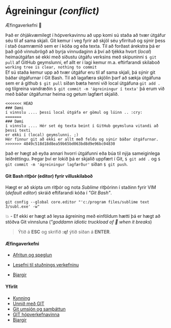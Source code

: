 # Ágreiningur _(conflict)_
Æfingaverkefni :running:

Það er óhjákvæmilegt í hópverkavinnu að upp komi sú staða að tvær útgáfur séu til af sama skjali. Git kemur í veg fyrir að skjöl séu yfirrituð og sýnir þess í stað ósamræmið sem er í kóða og eða texta. Til að forðast árekstra þá er það góð vinnubrögð að byrja vinnudaginn á því að tjékka hvort (_local_) heimaútgáfan sé ekki með síðustu útgáfu verksins með skipuninni ``` $ git pull ``` af GitHub geymslunni, ef allt er í lagi kemur m.a. eftirfarandi skilaboð ``` working tree is clear, nothing to commit ```  
Ef sú staða kemur upp að tvær útgáfur eru til af sama skjali, þá sýnir git báðar útgáfurnar í Git Bash. Til að lagafæra skjölin þarf að sækja útgáfuna sem er á github ``` $ git pull ``` síðan bæta henni við local útgáfuna ``` git add . ``` og tilgreina vandræðin ``` $ git commit -m 'ágreiningur í texta' ``` þá erum við með báðar útgáfurnar heima og getum lagfært skjalið.

```
<<<<<<< HEAD
### Dæmi
í vinnslu .... þessi local útgáfa er gömul og lúinn .. :cry:
=======
### Dæmi 
í vinnslu .... Hér set ég texta beint í GitHub geymsluna vitandi að þessi texti 
er ekki í (local) geymslunni. ;) 
Hér finnur git að ekki er allt með feldu og sýnir báðar útgáfurnar. 
>>>>>>> 4849c518d18d8ea59b65bd063bd8d9e96bc04830

``` 
það er hægt að eyða annari hvorri útgáfunni eða búa til nýja sameiginlega leiðréttingu. Þegar því er lokið þá er skjalið uppfært í Git, ``` $ git add . ``` og ``` $ git commit -m 'ágreiningur lagfærður' ``` síðan ``` $ git push ```. 

#### Git Bash ritþór (editor) fyrir villuskilaboð 
Hægt er að skipta um ritþór og nota _Sublime_ ritþórinn í staðinn fyrir VIM (_default editor_) skráið eftifarandi kóða í _"Git Bash"_.

``` git config --global core.editor "'c:/program files/sublime text 3/subl.exe' -w" ```

:collision: - Ef ekki er hægt að leysa ágreining með einföldum hætti þá er hægt að stöðva Git vinnsluna (*"goddamn idiotic truckload of :shit: when it breaks*)
> Ýtið á **ESC** og skrifið **:q!** ýtið síðan á **ENTER**.

#### Æfingaverkefni
*	[Afritun og speglun](Afritun.md)

*	[Lesefni til stuðnings verkefninu](Lesefni/)
*	[Bjargir](Bjargir.md)

#### Yfirlit
* [Kynning](README.md)
* [Unnið með GIT](Git.md)
* [Git umsjón og samþáttun](Umsjón.md)
* [GIT hópverkefnavinna](Hópverkefnavinna.md)
* [Bjargir](Bjargir.md)